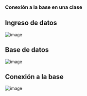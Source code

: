 ### Conexión a la base en una clase

## Ingreso de datos

![image](https://github.com/Dustin1904/ConexionBaseDatos_EnClase/assets/133397748/0c2086b0-0f68-45bf-b74f-854f54c54ea2)

## Base de datos

![image](https://github.com/Dustin1904/ConexionBaseDatos_EnClase/assets/133397748/afe45c62-2b46-4ac7-9efe-41f703f8da69)

## Conexión a la base

![image](https://github.com/Dustin1904/ConexionBaseDatos_EnClase/assets/133397748/8c298638-554c-4bf1-9516-487525475cee)
